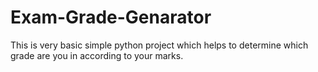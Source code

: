 # Exam-Grade-Genarator
This is very basic simple python project which helps to determine which grade are you in according to your marks.
